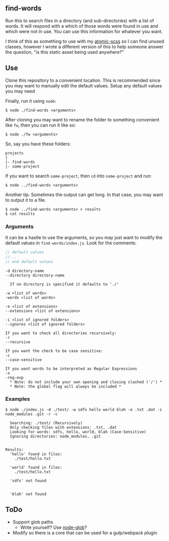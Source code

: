 ## find-words

Run this to search files in a directory (and sub-directories) with a list of words. It will respond with a which of those words were found in use and which were not in use. You can use this information for whatever you want.

I think of this as something to use with my <a href="https://github.com/internetErik/atomic-scss" target="_blank">atomic-scss</a> so I can find unused classes, however I wrote a different version of this to help someone answer the question, "is this static asset being used anywhere?"

## Use

Clone this repository to a convenient location. This is recommended since you may want to manually edit the default values. Setup any default values you may need 

Finally, run it using `node`:

```
$ node ./find-words <arguments>
```

After cloning you may want to rename the folder to something convenient like `fw`, then you can run it like so:

```
$ node ./fw <arguments>
```

So, say you have these folders:

```
projects
|
|- find-words
|- some-project
```

If you want to search `some-project`, then `cd` into `some-project` and run:

```
$ node ../find-words <arguments>
```

Another tip: Sometimes the output can get long. In that case, you may want to output it to a file.

```
$ node ../find-words <arguments> > results
$ cat results
```

### Arguments

It can be a hastle to use the arguments, so you may just want to modify the default values in `find-words/index.js`. Look for the comments:

```JavaScript
// default values
//...
// end default values
```

```
-d directory-name
--directory directory-name

  If no directory is specified it defaults to './'

-w <list of words>
-words <list of words>

-e <list of extensions>
--extensions <list of extensions>

-i <list of ignored folders>
--ignores <list of ignored folders>

If you want to check all directories recursively:
-r
--recursive

If you want the check to be case sensitive:
-c
--case-sensitive

If you want words to be interpreted as Regular Expressions
-x
-reg-exp
  * Note: do not include your own opening and closing slashed ('/') *
  * Note: the global flag will always be included *

```


### Examples

```
$ node ./index.js -d ./test/ -w sdfs hello world blah -e .txt .dat -i node_modules .git -r -c

  Searching: ./test/ (Recursively)
  Only checking files with extensions: .txt, .dat
  Looking for words: sdfs, hello, world, blah (Case-Sensitive)
  Ignoring directories: node_modules, .git


Results:
  'hello' found in files:
    ./test/hello.txt

  'world' found in files:
    ./test/hello.txt

  'sdfs' not found


  'blah' not found

```

## ToDo

* Support glob paths
  * Write yourself? Use <a href="https://github.com/isaacs/node-glob" target="_blank">node-glob</a>?
* Modify so there is a core that can be used for a gulp/webpack plugin

